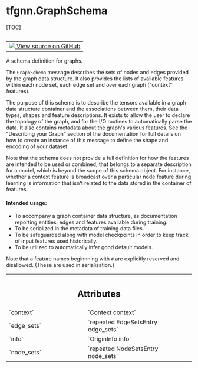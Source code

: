 # tfgnn.GraphSchema

[TOC]

<!-- Insert buttons and diff -->

<table class="tfo-notebook-buttons tfo-api nocontent" align="left">
<td>
  <a target="_blank" href="https://github.com/tensorflow/gnn/tree/master/tensorflow_gnn/proto/graph_schema.proto">
    <img src="https://www.tensorflow.org/images/GitHub-Mark-32px.png" />
    View source on GitHub
  </a>
</td>
</table>



A schema definition for graphs.

<!-- Placeholder for "Used in" -->

The `GraphSchema` message describes the sets of nodes and edges provided by the
graph data structure. It also provides the lists of available features within
each node set, each edge set and over each graph ("context" features).

The purpose of this schema is to describe the tensors available in a graph data
structure container and the associations between them, their data types, shapes
and feature descriptions. It exists to allow the user to declare the topology of
the graph, and for the I/O routines to automatically parse the data. It also
contains metadata about the graph's various features. See the "Describing your
Graph" section of the documentation for full details on how to create an
instance of this message to define the shape and encoding of your dataset.

Note that the schema does not provide a full definition for how the features are
intended to be used or combined; that belongs to a separate description for a
model, which is beyond the scope of this schema object. For instance, whether a
context feature is broadcast over a particular node feature during learning is
information that isn't related to the data stored in the container of features.

#### Intended usage:



* To accompany a graph container data structure, as documentation reporting
  entities, edges and features available during training.
* To be serialized in the metadata of training data files.
* To be safeguarded along with model checkpoints in order to keep track of input
  features used historically.
* To be utilized to automatically infer good default models.

Note that a feature names beginnning with `#` are explicitly reserved and
disallowed. (These are used in serialization.)



<!-- Tabular view -->
 <table class="responsive fixed orange">
<colgroup><col width="214px"><col></colgroup>
<tr><th colspan="2"><h2 class="add-link">Attributes</h2></th></tr>

<tr>
<td>
`context`
</td>
<td>
`Context context`
</td>
</tr><tr>
<td>
`edge_sets`
</td>
<td>
`repeated EdgeSetsEntry edge_sets`
</td>
</tr><tr>
<td>
`info`
</td>
<td>
`OriginInfo info`
</td>
</tr><tr>
<td>
`node_sets`
</td>
<td>
`repeated NodeSetsEntry node_sets`
</td>
</tr>
</table>



